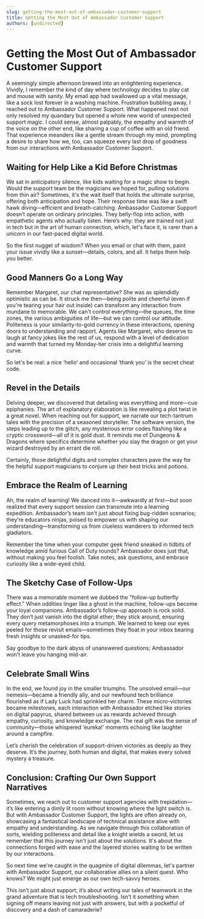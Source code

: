 ```yaml
---
slug: getting-the-most-out-of-ambassador-customer-support
title: Getting the Most Out of Ambassador Customer Support
authors: [undirected]
---
```



# Getting the Most Out of Ambassador Customer Support

A seemingly simple afternoon brewed into an enlightening experience. Vividly, I remember the kind of day where technology decides to play cat and mouse with sanity. My email app had swallowed up a vital message, like a sock lost forever in a washing machine. Frustration bubbling away, I reached out to Ambassador Customer Support. What happened next not only resolved my quandary but opened a whole new world of unexpected support magic. I could sense, almost palpably, the empathy and warmth of the voice on the other end, like sharing a cup of coffee with an old friend. That experience meanders like a gentle stream through my mind, prompting a desire to share how we, too, can squeeze every last drop of goodness from our interactions with Ambassador Customer Support. 

## Waiting for Help Like a Kid Before Christmas 

We sat in anticipatory silence, like kids waiting for a magic show to begin. Would the support team be the magicians we hoped for, pulling solutions from thin air? Sometimes, it's the wait itself that holds the ultimate surprise, offering both anticipation and hope. Their response time was like a swift hawk diving—efficient and breath-catching. Ambassador Customer Support doesn’t operate on ordinary principles. They belly-flop into action, with empathetic agents who actually listen. Here’s why: they are trained not just in tech but in the art of human connection, which, let's face it, is rarer than a unicorn in our fast-paced digital world. 

So the first nugget of wisdom? When you email or chat with them, paint your issue vividly like a sunset—details, colors, and all. It helps them help you better.

## Good Manners Go a Long Way 

Remember Margaret, our chat representative? She was as splendidly optimistic as can be. It struck me then—being polite and cheerful (even if you're tearing your hair out inside) can transform any interaction from mundane to memorable. We can't control everything—the queues, the time zones, the various ambiguities of life—but we can control our attitude. Politeness is your similarity-to-gold currency in these interactions, opening doors to understanding and rapport. Agents like Margaret, who deserve to laugh at fancy jokes like the rest of us, respond with a level of dedication and warmth that turned my Monday-tier crisis into a delightful learning curve. 

So let's be real: a nice ‘hello’ and occasional ‘thank you’ is the secret cheat code.

## Revel in the Details 

Delving deeper, we discovered that detailing was everything and more—cue epiphanies. The art of explanatory elaboration is like revealing a plot twist in a great novel. When reaching out for support, we narrate our tech-tantrum tales with the precision of a seasoned storyteller. The software version, the steps leading up to the glitch, any mysterious error codes flashing like a cryptic crossword—all of it is gold dust. It reminds me of Dungeons & Dragons where specifics determine whether you slay the dragon or get your wizard destroyed by an errant die roll. 

Certainly, those delightful digits and complex characters pave the way for the helpful support magicians to conjure up their best tricks and potions.

## Embrace the Realm of Learning 

Ah, the realm of learning! We danced into it—awkwardly at first—but soon realized that every support session can transmute into a learning expedition. Ambassador’s team isn't just about fixing bug-ridden scenarios; they’re educators ninjas, poised to empower us with shaping our understanding—transforming us from clueless wanderers to informed tech gladiators. 

Remember the time when your computer geek friend sneaked in tidbits of knowledge amid furious Call of Duty rounds? Ambassador does just that, without making you feel foolish. Take notes, ask questions, and embrace curiosity like a wide-eyed child.

## The Sketchy Case of Follow-Ups 

There was a memorable moment we dubbed the "follow-up butterfly effect." When oddities linger like a ghost in the machine, follow-ups become your loyal companions. Ambassador’s follow-up approach is rock solid. They don’t just vanish into the digital ether; they stick around, ensuring every query metamorphoses into a triumph. We learned to keep our eyes peeled for those revisit emails—sometimes they float in your inbox bearing fresh insights or unasked-for tips.

Say goodbye to the dark abyss of unanswered questions; Ambassador won’t leave you hanging mid-air.

## Celebrate Small Wins 

In the end, we found joy in the smaller triumphs. The unsolved email—our nemesis—became a friendly ally, and our newfound tech brilliance flourished as if Lady Luck had sprinkled her charm. These micro-victories became milestones, each interaction with Ambassador etched like stories on digital papyrus, shared between us as rewards achieved through empathy, curiosity, and knowledge exchange. The real gift was the sense of community—those whispered ‘eureka!’ moments echoing like laughter around a campfire.

Let’s cherish the celebration of support-driven victories as deeply as they deserve. It’s the journey, both human and digital, that makes every solved mystery a treasure.

## Conclusion: Crafting Our Own Support Narratives 

Sometimes, we reach out to customer support agencies with trepidation—it’s like entering a dimly lit room without knowing where the light switch is. But with Ambassador Customer Support, the lights are often already on, showcasing a fantastical landscape of technical assistance alive with empathy and understanding. As we navigate through this collaboration of sorts, wielding politeness and detail like a knight wields a sword, let us remember that this journey isn't just about the solutions. It's about the connections forged with ease and the layered stories waiting to be written by our interactions.

So next time we're caught in the quagmire of digital dilemmas, let's partner with Ambassador Support, our collaborative allies on a silent quest. Who knows? We might just emerge as our own tech-savvy heroes.

This isn’t just about support; it’s about writing our tales of teamwork in the grand adventure that is tech troubleshooting. Isn’t it something when signing off means leaving not just with answers, but with a pocketful of discovery and a dash of camaraderie?